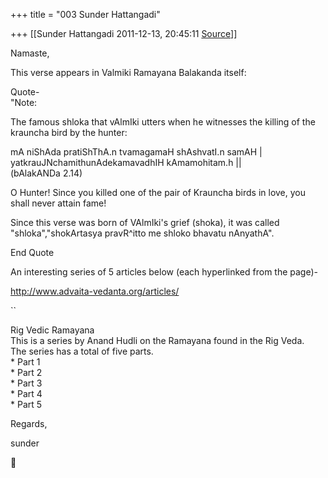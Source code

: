 +++
title = "003 Sunder Hattangadi"

+++
[[Sunder Hattangadi	2011-12-13, 20:45:11 [Source](https://groups.google.com/g/samskrita/c/TPnEWllZQnc)]]



Namaste,



 This verse appears in Valmiki Ramayana Balakanda itself:





Quote-  
"Note:

The famous shloka that vAlmIki utters when he witnesses the killing of the krauncha bird by the hunter:

mA niShAda pratiShThA.n tvamagamaH shAshvatI.n samAH \|  
yatkrauJNchamithunAdekamavadhIH kAmamohitam.h \|\|  
(bAlakANDa 2.14)

O Hunter! Since you killed one of the pair of Krauncha birds in love, you shall never attain fame!

Since this verse was born of VAlmIki's grief (shoka), it was called "shloka","shokArtasya pravR^itto me shloko bhavatu nAnyathA".

End Quote



An interesting series of 5 articles below (each hyperlinked from the page)-



<http://www.advaita-vedanta.org/articles/>

``

Rig Vedic Ramayana  
This is a series by Anand Hudli on the Ramayana found in the Rig Veda.  
The series has a total of five parts.  
\* Part 1  
\* Part 2  
\* Part 3  
\* Part 4  
\* Part 5





Regards,



sunder



